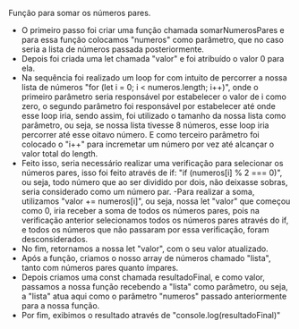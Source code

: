 Função para somar os números pares.

- O primeiro passo foi criar uma função chamada somarNumerosPares e para essa função colocamos "numeros" como parâmetro, que no caso seria a lista de números passada posteriormente.
- Depois foi criada uma let chamada "valor" e foi atribuído o valor 0 para ela.
- Na sequência foi realizado um loop for com intuito de percorrer a nossa lista de números "for (let i = 0; i < numeros.length; i++)", onde o primeiro parâmetro seria responsável por estabelecer o valor de i como zero, o segundo parâmetro foi responsável por estabelecer até onde esse loop iria, sendo assim, foi utilizado o tamanho da nossa lista como parâmetro, ou seja, se nossa lista tivesse 8 números, esse loop iria percorrer até esse oitavo número. E como terceiro parâmetro foi colocado o "i++" para incremetar um número por vez até alcançar o valor total do length.
- Feito isso, seria necessário realizar uma verificação para selecionar os números pares, isso foi feito através de if: "if (numeros[i] % 2 === 0)", ou seja, todo número que ao ser dividido por dois, não deixasse sobras, seria considerado como um número par.
  -Para realizar a soma, utilizamos "valor += numeros[i]", ou seja, nossa let "valor" que começou como 0, iria receber a soma de todos os números pares, pois na verificação anterior selecionamos todos os números pares através do if, e todos os números que não passaram por essa verificação, foram desconsiderados.
- No fim, retornamos a nossa let "valor", com o seu valor atualizado.
- Após a função, criamos o nosso array de números chamado "lista", tanto com números pares quanto ímpares.
- Depois criamos uma const chamada resultadoFinal, e como valor, passamos a nossa função recebendo a "lista" como parâmetro, ou seja, a "lista" atua aqui como o parâmetro "numeros" passado anteriormente para a nossa função.
- Por fim, exibimos o resultado através de "console.log(resultadoFinal)"
